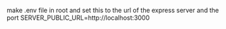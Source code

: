 make .env file in root and set this to the url of the express server and the port SERVER_PUBLIC_URL=http://localhost:3000 
